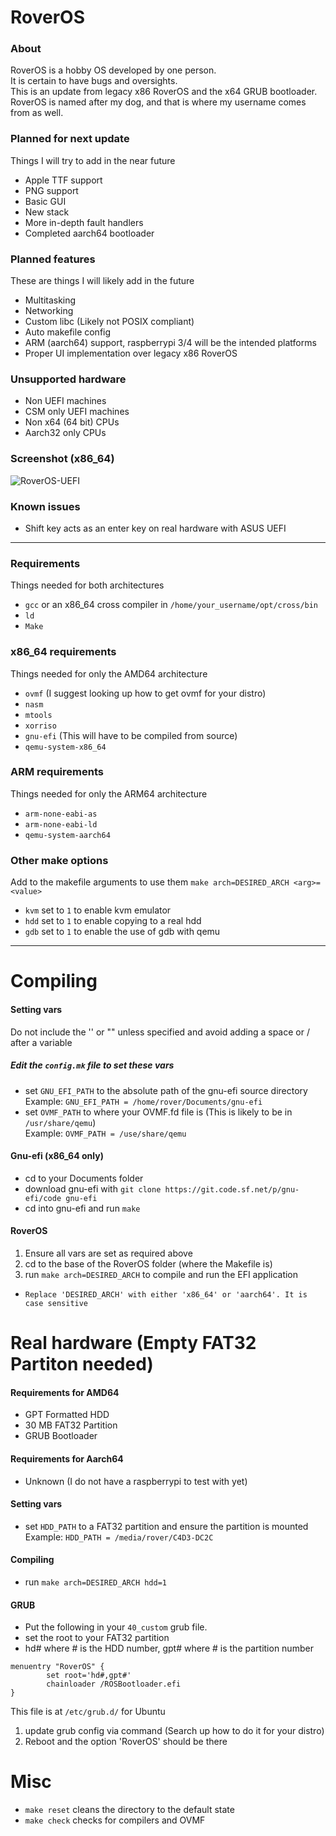 # RoverOS

### About
RoverOS is a hobby OS developed by one person.  
It is certain to have bugs and oversights.  
This is an update from legacy x86 RoverOS and the x64 GRUB bootloader.  
RoverOS is named after my dog, and that is where my username comes from as well.  

### Planned for next update
Things I will try to add in the near future
* Apple TTF support
* PNG support
* Basic GUI
* New stack
* More in-depth fault handlers
* Completed aarch64 bootloader

### Planned features
These are things I will likely add in the future
* Multitasking
* Networking
* Custom libc (Likely not POSIX compliant)
* Auto makefile config
* ARM (aarch64) support, raspberrypi 3/4 will be the intended platforms
* Proper UI implementation over legacy x86 RoverOS

### Unsupported hardware
* Non UEFI machines
* CSM only UEFI machines
* Non x64 (64 bit) CPUs
* Aarch32 only CPUs

### Screenshot (x86_64)
![RoverOS-UEFI](https://user-images.githubusercontent.com/111342077/232359539-c0e2b337-8fb0-42e7-8936-c9a702981144.png)


### Known issues
* Shift key acts as an enter key on real hardware with ASUS UEFI
---
### Requirements
Things needed for both architectures
* `gcc` or an x86_64 cross compiler in `/home/your_username/opt/cross/bin`
* `ld`
* `Make`

### x86_64 requirements
Things needed for only the AMD64 architecture
* `ovmf` (I suggest looking up how to get ovmf for your distro)
* `nasm`
* `mtools`
* `xorriso`
* `gnu-efi` (This will have to be compiled from source)
* `qemu-system-x86_64`

### ARM requirements
Things needed for only the ARM64 architecture
* `arm-none-eabi-as`
* `arm-none-eabi-ld`
* `qemu-system-aarch64`

### Other make options
Add to the makefile arguments to use them `make arch=DESIRED_ARCH <arg>=<value>`
* `kvm` set to `1` to enable kvm emulator
* `hdd` set to `1` to enable copying to a real hdd
* `gdb` set to `1` to enable the use of gdb with qemu
---
# Compiling
#### Setting vars
Do not include the '' or "" unless specified and avoid adding a space or / after a variable  
##### Edit the `config.mk` file to set these vars
* set `GNU_EFI_PATH` to the absolute path of the gnu-efi source directory  
Example: `GNU_EFI_PATH = /home/rover/Documents/gnu-efi`
* set `OVMF_PATH` to where your OVMF.fd file is (This is likely to be in `/usr/share/qemu`)  
Example: `OVMF_PATH = /use/share/qemu`  
#### Gnu-efi (x86_64 only)
* cd to your Documents folder
* download gnu-efi with `git clone https://git.code.sf.net/p/gnu-efi/code gnu-efi`
* cd into gnu-efi and run `make`
#### RoverOS
1. Ensure all vars are set as required above
2. cd to the base of the RoverOS folder (where the Makefile is)
3. run `make arch=DESIRED_ARCH` to compile and run the EFI application
* `Replace 'DESIRED_ARCH' with either 'x86_64' or 'aarch64'. It is case sensitive`

# Real hardware (Empty FAT32 Partiton needed)
#### Requirements for AMD64
* GPT Formatted HDD
* 30 MB FAT32 Partition
* GRUB Bootloader
#### Requirements for Aarch64
* Unknown (I do not have a raspberrypi to test with yet)
#### Setting vars
* set `HDD_PATH` to a FAT32 partition and ensure the partition is mounted  
Example: `HDD_PATH = /media/rover/C4D3-DC2C`
#### Compiling
* run `make arch=DESIRED_ARCH hdd=1`
#### GRUB
* Put the following in your `40_custom` grub file.
* set the root to your FAT32 partition 
* hd# where # is the HDD number, gpt# where # is the partition number
```
menuentry "RoverOS" {
        set root='hd#,gpt#'
        chainloader /ROSBootloader.efi
}
```
This file is at `/etc/grub.d/` for Ubuntu  
1. update grub config via command (Search up how to do it for your distro)  
2. Reboot and the option 'RoverOS' should be there

# Misc
* `make reset` cleans the directory to the default state
* `make check` checks for compilers and OVMF
